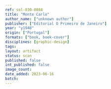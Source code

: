 ```yaml
---
ref: sol-030-0084
title: "Monte Carlo"
author_name: ["unknown author"]
publisher: ["Editorial O Primeiro de Janeiro"]
year: "y1948"
origin: ["Portugal"]
formats: ["book, book-cover"]
disciplines: [graphic-design]
tags:
layout: artifact
status: scan
published: false
int_published: false
image_count:
date_added: 2023-06-16
batch:
---
```

